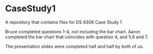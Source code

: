 # CaseStudy1
A repository that contains files for DS 6306 Case Study 1

Bruce completed questions 1-4, not including the bar chart.
Aaron completed the bar chart that coincides with question 4, and 5,6 and 7.

The presentation slides were completed half and half by both of us.